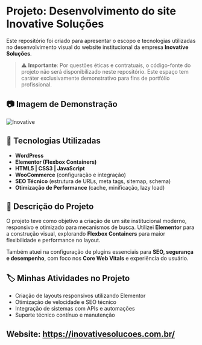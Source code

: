 
# Projeto: Desenvolvimento do site Inovative Soluções

Este repositório foi criado para apresentar o escopo e tecnologias utilizadas no desenvolvimento visual do website institucional da empresa **Inovative Soluções**.

> ⚠️ **Importante**: Por questões éticas e contratuais, o código-fonte do projeto não será disponibilizado neste repositório. Este espaço tem caráter exclusivamente demonstrativo para fins de portfólio profissional.

## 📷 Imagem de Demonstração
 ![Inovative](https://i.imgur.com/lBStJEv.jpeg)

## 🔧 Tecnologias Utilizadas

- **WordPress**
- **Elementor (Flexbox Containers)**
- **HTML5 | CSS3 | JavaScript**
- **WooCommerce** (configuração e integração)
- **SEO Técnico** (estrutura de URLs, meta tags, sitemap, schema)
- **Otimização de Performance** (cache, minificação, lazy load)

## 📌 Descrição do Projeto

O projeto teve como objetivo a criação de um site institucional moderno, responsivo e otimizado para mecanismos de busca. Utilizei **Elementor** para a construção visual, explorando **Flexbox Containers** para maior flexibilidade e performance no layout. 

Também atuei na configuração de plugins essenciais para **SEO, segurança e desempenho**, com foco nos **Core Web Vitals** e experiência do usuário.

## 🏷️ Minhas Atividades no Projeto

- Criação de layouts responsivos utilizando Elementor
- Otimização de velocidade e SEO técnico
- Integração de sistemas com APIs e automações
- Suporte técnico contínuo e manutenção

## Website: https://inovativesolucoes.com.br/
